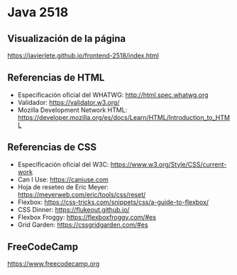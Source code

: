 # Java 2518

## Visualización de la página

https://javierlete.github.io/frontend-2518/index.html

## Referencias de HTML

* Especificación oficial del WHATWG: http://html.spec.whatwg.org
* Validador: https://validator.w3.org/
* Mozilla Development Network HTML: https://developer.mozilla.org/es/docs/Learn/HTML/Introduction_to_HTML

## Referencias de CSS

* Especificación oficial del W3C: https://www.w3.org/Style/CSS/current-work
* Can I Use:  https://caniuse.com
* Hoja de reseteo de Eric Meyer: https://meyerweb.com/eric/tools/css/reset/
* Flexbox: https://css-tricks.com/snippets/css/a-guide-to-flexbox/
* CSS Dinner: https://flukeout.github.io/
* Flexbox Froggy: https://flexboxfroggy.com/#es
* Grid Garden: https://cssgridgarden.com/#es

## FreeCodeCamp

https://www.freecodecamp.org
